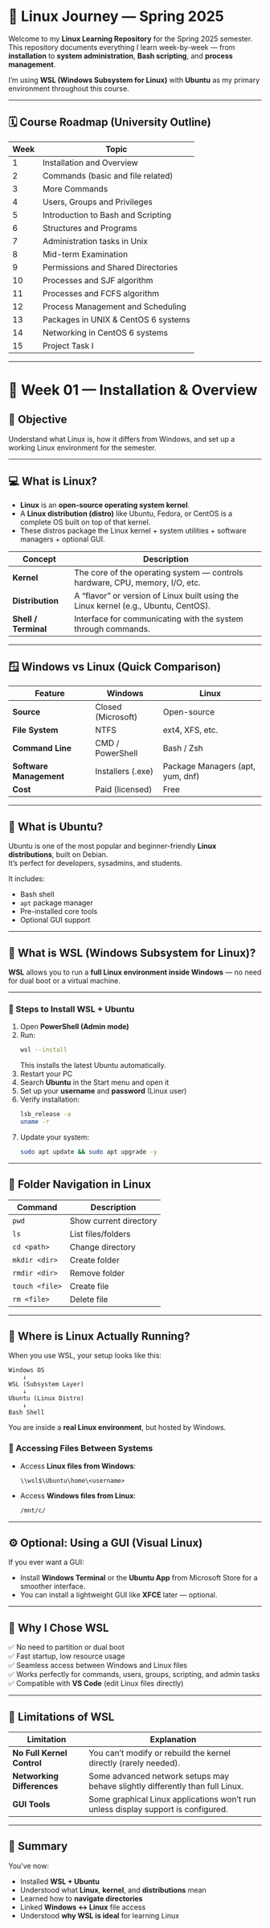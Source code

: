 # 🐧 Linux Journey — Spring 2025

Welcome to my **Linux Learning Repository** for the Spring 2025 semester.  
This repository documents everything I learn week-by-week — from **installation** to **system administration**, **Bash scripting**, and **process management**.

I’m using **WSL (Windows Subsystem for Linux)** with **Ubuntu** as my primary environment throughout this course.

---

## 🗓 Course Roadmap (University Outline)

| Week | Topic |
|------|--------|
| 1 | Installation and Overview |
| 2 | Commands (basic and file related) |
| 3 | More Commands |
| 4 | Users, Groups and Privileges |
| 5 | Introduction to Bash and Scripting |
| 6 | Structures and Programs |
| 7 | Administration tasks in Unix |
| 8 | Mid-term Examination |
| 9 | Permissions and Shared Directories |
| 10 | Processes and SJF algorithm |
| 11 | Processes and FCFS algorithm |
| 12 | Process Management and Scheduling |
| 13 | Packages in UNIX & CentOS 6 systems |
| 14 | Networking in CentOS 6 systems |
| 15 | Project Task I |

---

# 🧠 Week 01 — Installation & Overview

## 🎯 Objective
Understand what Linux is, how it differs from Windows, and set up a working Linux environment for the semester.

---

## 💻 What is Linux?

- **Linux** is an **open-source operating system kernel**.  
- A **Linux distribution (distro)** like Ubuntu, Fedora, or CentOS is a complete OS built on top of that kernel.  
- These distros package the Linux kernel + system utilities + software managers + optional GUI.

| Concept | Description |
|----------|--------------|
| **Kernel** | The core of the operating system — controls hardware, CPU, memory, I/O, etc. |
| **Distribution** | A “flavor” or version of Linux built using the Linux kernel (e.g., Ubuntu, CentOS). |
| **Shell / Terminal** | Interface for communicating with the system through commands. |

---

## 🪟 Windows vs Linux (Quick Comparison)

| Feature | Windows | Linux |
|----------|----------|--------|
| **Source** | Closed (Microsoft) | Open-source |
| **File System** | NTFS | ext4, XFS, etc. |
| **Command Line** | CMD / PowerShell | Bash / Zsh |
| **Software Management** | Installers (.exe) | Package Managers (apt, yum, dnf) |
| **Cost** | Paid (licensed) | Free |

---

## 🧰 What is Ubuntu?

Ubuntu is one of the most popular and beginner-friendly **Linux distributions**, built on Debian.  
It’s perfect for developers, sysadmins, and students.

It includes:
- Bash shell  
- `apt` package manager  
- Pre-installed core tools  
- Optional GUI support  

---

## 🧩 What is WSL (Windows Subsystem for Linux)?

**WSL** allows you to run a **full Linux environment inside Windows** — no need for dual boot or a virtual machine.

---

### 🔧 Steps to Install WSL + Ubuntu

1. Open **PowerShell (Admin mode)**  
2. Run:
   ```bash
   wsl --install
   ```
   This installs the latest Ubuntu automatically.
3. Restart your PC  
4. Search **Ubuntu** in the Start menu and open it  
5. Set up your **username** and **password** (Linux user)  
6. Verify installation:
   ```bash
   lsb_release -a
   uname -r
   ```
7. Update your system:
   ```bash
   sudo apt update && sudo apt upgrade -y
   ```

---

## 🧭 Folder Navigation in Linux

| Command | Description |
|----------|-------------|
| `pwd` | Show current directory |
| `ls` | List files/folders |
| `cd <path>` | Change directory |
| `mkdir <dir>` | Create folder |
| `rmdir <dir>` | Remove folder |
| `touch <file>` | Create file |
| `rm <file>` | Delete file |

---

## 🧩 Where is Linux Actually Running?

When you use WSL, your setup looks like this:

```
Windows OS
    ↓
WSL (Subsystem Layer)
    ↓
Ubuntu (Linux Distro)
    ↓
Bash Shell
```

You are inside a **real Linux environment**, but hosted by Windows.

### 📂 Accessing Files Between Systems

- Access **Linux files from Windows**:
  ```
  \\wsl$\Ubuntu\home\<username>
  ```
- Access **Windows files from Linux**:
  ```bash
  /mnt/c/
  ```

---

## ⚙️ Optional: Using a GUI (Visual Linux)

If you ever want a GUI:
- Install **Windows Terminal** or the **Ubuntu App** from Microsoft Store for a smoother interface.  
- You can install a lightweight GUI like **XFCE** later — optional.

---

## 🧠 Why I Chose WSL

✅ No need to partition or dual boot  
✅ Fast startup, low resource usage  
✅ Seamless access between Windows and Linux files  
✅ Works perfectly for commands, users, groups, scripting, and admin tasks  
✅ Compatible with **VS Code** (edit Linux files directly)

---

## 🚫 Limitations of WSL

| Limitation | Explanation |
|-------------|--------------|
| **No Full Kernel Control** | You can’t modify or rebuild the kernel directly (rarely needed). |
| **Networking Differences** | Some advanced network setups may behave slightly differently than full Linux. |
| **GUI Tools** | Some graphical Linux applications won’t run unless display support is configured. |

---

## 🧩 Summary

You’ve now:
- Installed **WSL + Ubuntu**
- Understood what **Linux**, **kernel**, and **distributions** mean
- Learned how to **navigate directories**
- Linked **Windows ↔ Linux** file access
- Understood **why WSL is ideal** for learning Linux

